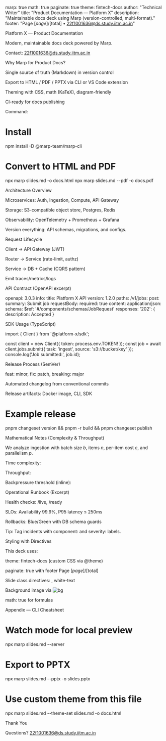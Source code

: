 marp: true
math: true
paginate: true
theme: fintech-docs
author: "Technical Writer"
title: "Product Documentation — Platform X"
description: "Maintainable docs deck using Marp (version-controlled, multi-format)."
footer: "Page $[page]/$[total] • 22f1001636@ds.study.iitm.ac.in"

Platform X — Product Documentation

Modern, maintainable docs deck powered by Marp.

Contact: 22f1001636@ds.study.iitm.ac.in

Why Marp for Product Docs?

Single source of truth (Markdown) in version control

Export to HTML / PDF / PPTX via CLI or VS Code extension

Theming with CSS, math (KaTeX), diagram-friendly

CI-ready for docs publishing

Command:

# Install
npm install -D @marp-team/marp-cli

# Convert to HTML and PDF
npx marp slides.md -o docs.html
npx marp slides.md --pdf -o docs.pdf

Architecture Overview

Microservices: Auth, Ingestion, Compute, API Gateway

Storage: S3-compatible object store, Postgres, Redis

Observability: OpenTelemetry + Prometheus + Grafana

Version everything: API schemas, migrations, and configs.



Request Lifecycle

Client → API Gateway (JWT)

Router → Service (rate-limit, authz)

Service → DB + Cache (CQRS pattern)

Emit traces/metrics/logs

API Contract (OpenAPI excerpt)

openapi: 3.0.3
info:
  title: Platform X API
  version: 1.2.0
paths:
  /v1/jobs:
    post:
      summary: Submit job
      requestBody:
        required: true
        content:
          application/json:
            schema:
              $ref: '#/components/schemas/JobRequest'
      responses:
        '202': { description: Accepted }

SDK Usage (TypeScript)

import { Client } from '@platform-x/sdk';

const client = new Client({ token: process.env.TOKEN! });
const job = await client.jobs.submit({ task: 'ingest', source: 's3://bucket/key' });
console.log('Job submitted:', job.id);

Release Process (SemVer)

feat: minor, fix: patch, breaking: major

Automated changelog from conventional commits

Release artifacts: Docker image, CLI, SDK

# Example release
pnpm changeset version && pnpm -r build && pnpm changeset publish

Mathematical Notes (Complexity & Throughput)

We analyze ingestion with batch size $b$, items $n$, per-item cost $c$, and parallelism $p$.

Time complexity: 

Throughput: 

Backpressure threshold (inline): 

Operational Runbook (Excerpt)

Health checks: /live, /ready

SLOs: Availability 99.9%, P95 latency ≤ 250ms

Rollbacks: Blue/Green with DB schema guards

Tip: Tag incidents with component: and severity: labels.

Styling with Directives

This deck uses:

theme: fintech-docs (custom CSS via @theme)

paginate: true with footer Page $[page]/$[total]

Slide class directives: <!-- _class: lead -->, white-text

Background image via ![bg](...)

math: true for formulas

Appendix — CLI Cheatsheet

# Watch mode for local preview
npx marp slides.md --server

# Export to PPTX
npx marp slides.md --pptx -o slides.pptx

# Use custom theme from this file
npx marp slides.md --theme-set slides.md -o docs.html

Thank You

Questions? 22f1001636@ds.study.iitm.ac.in

